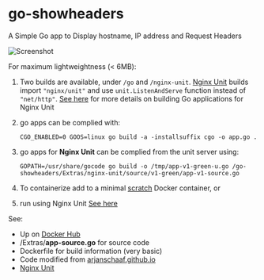 # go-showheaders
A Simple Go app to Display hostname, IP address and Request Headers


 ![Screenshot](https://raw.githubusercontent.com/armsultan/go-showheaders/master/Extras/screenshot.png)

For maximum lightweightness (< 6MB):

1. Two builds are available, under `/go` and `/nginx-unit`. [Nginx Unit](http://unit.nginx.org/installation/) builds 
import `"nginx/unit"` and use `unit.ListenAndServe` function instead of `"net/http"`. [See here](http://unit.nginx.org/installation/) 
for more details on building Go applications for Nginx Unit

1. go apps can be complied with:

	`CGO_ENABLED=0 GOOS=linux go build -a -installsuffix cgo -o app.go .`

1. go apps for **Nginx Unit** can be complied from the unit server using:

	`GOPATH=/usr/share/gocode go build -o /tmp/app-v1-green-u.go /go-showheaders/Extras/nginx-unit/source/v1-green/app-v1-source.go`

1. To containerize add to a minimal [scratch](https://hub.docker.com/_/scratch/) Docker container, or
2. run using Nginx Unit [See here](http://unit.nginx.org/installation/)

See:

* Up on [Docker Hub](https://hub.docker.com/r/armsultan/go-showheaders/)
* /Extras/**app-source.go** for source code
* Dockerfile for build information (very basic)
* Code modified from [arjanschaaf.github.io](https://arjanschaaf.github.io/request-headers-webserver-in-go/)
* [Nginx Unit](http://unit.nginx.org/installation/) 



